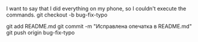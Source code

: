 I want to say that I did everything on my phone, so I couldn't execute the commands.
git checkout -b bug-fix-typo

git add README.md
git commit -m "Исправлена опечатка в README.md"
git push origin bug-fix-typo
